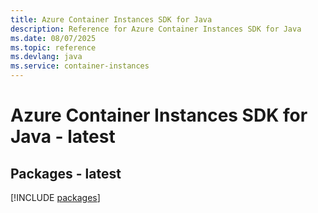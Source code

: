 ```yaml
---
title: Azure Container Instances SDK for Java
description: Reference for Azure Container Instances SDK for Java
ms.date: 08/07/2025
ms.topic: reference
ms.devlang: java
ms.service: container-instances
---
```

# Azure Container Instances SDK for Java - latest
## Packages - latest
[!INCLUDE [packages](container-instances-index.md)]